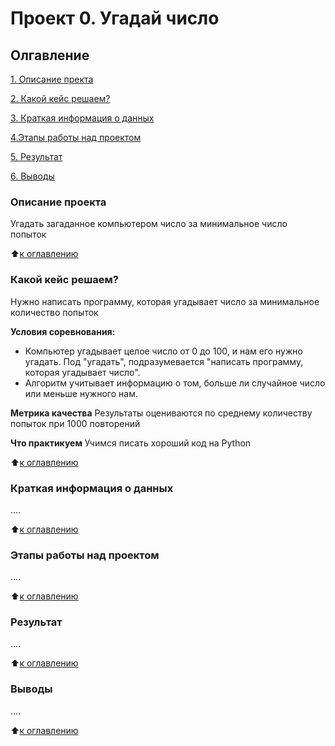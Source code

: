 # Проект 0. Угадай число

## Олгавление
 [1. Описание пректа](https://github.com/Denver139/DS-learn/blob/main/project_0/README.md#Описание_пректа)

 [2. Какой кейс решаем?](https://github.com/Denver139/DS-learn/blob/main/project_0/README.md#Какой_кейс_решаем?)

 [3. Краткая информация о данных](https://github.com/Denver139/DS-learn/blob/main/project_0/README.md#Краткая-информация-о-данных)

 [4.Этапы работы над проектом](https://github.com/Denver139/DS-learn/blob/main/project_0/README.md#Этапы-работы-над-проектом)

 [5. Результат](https://github.com/Denver139/DS-learn/blob/main/project_0/README.md#Результат)

 [6. Выводы](https://github.com/Denver139/DS-learn/blob/main/project_0/README.md#Выводы)

 ### Описание проекта
 Угадать загаданное компьютером число за минимальное число попыток

 :arrow_up:[к оглавлению](https://github.com/Denver139/DS-learn/blob/main/project_0/README.md#Олгавление)


 ### Какой кейс решаем?
 Нужно написать программу, которая угадывает число за минимальное количество попыток

 **Условия соревнования:**
 - Компьютер угадывает целое число от 0 до 100, и нам его нужно угадать. Под "угадать", подразумевается "написать программу, которая угадывает число".
 - Алгоритм учитывает информацию о том, больше ли случайное число или меньше нужного нам.

 **Метрика качества**
 Результаты оцениваются по среднему количеству попыток при 1000 повторений

 **Что практикуем**
 Учимся писать хороший код на Python

:arrow_up:[к оглавлению](https://github.com/Denver139/DS-learn/blob/main/project_0/README.md#Олгавление)


### Краткая информация о данных
....

:arrow_up:[к оглавлению](https://github.com/Denver139/DS-learn/blob/main/project_0/README.md#Олгавление)


### Этапы работы над проектом
....

:arrow_up:[к оглавлению](https://github.com/Denver139/DS-learn/blob/main/project_0/README.md#Олгавление)


### Результат
....

:arrow_up:[к оглавлению](https://github.com/Denver139/DS-learn/blob/main/project_0/README.md#Олгавление)


### Выводы
....

:arrow_up:[к оглавлению](https://github.com/Denver139/DS-learn/blob/main/project_0/README.md#Олгавление)
